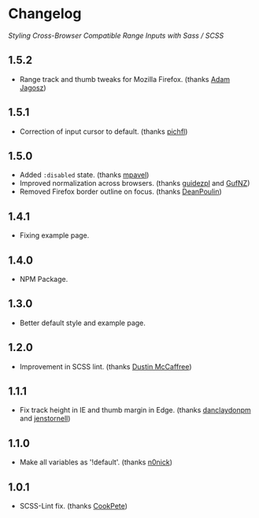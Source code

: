 # Changelog
_Styling Cross-Browser Compatible Range Inputs with Sass / SCSS_

## 1.5.2
-   Range track and thumb tweaks for Mozilla Firefox. (thanks [Adam Jagosz](https://github.com/hyvyys))

## 1.5.1
-   Correction of input cursor to default. (thanks [pichfl](https://github.com/pichfl))

## 1.5.0
-   Added `:disabled` state. (thanks [mpavel](https://github.com/mpavel))
-   Improved normalization across browsers. (thanks [guidezpl](https://github.com/guidezpl) and [GufNZ](https://github.com/GufNZ))
-   Removed Firefox border outline on focus. (thanks [DeanPoulin](https://github.com/DeanPoulin))

## 1.4.1
-   Fixing example page.

## 1.4.0
-   NPM Package.

## 1.3.0
-   Better default style and example page.

## 1.2.0
-   Improvement in SCSS lint. (thanks [Dustin McCaffree](https://github.com/dMcCaffree))

## 1.1.1
-   Fix track height in IE and thumb margin in Edge. (thanks [danclaydonpm](https://github.com/danclaydonpm) and [jenstornell](https://github.com/jenstornell))

## 1.1.0
-   Make all variables as '!default'. (thanks [n0nick](https://github.com/n0nick))

## 1.0.1
-   SCSS-Lint fix. (thanks [CookPete](https://github.com/CookPete))
